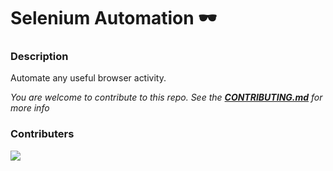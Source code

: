 # Selenium Automation 🕶

### Description
Automate any useful browser activity.

*You are welcome to contribute to this repo. See the [**CONTRIBUTING.md**](./CONTRIBUTING.md) for more info*

### Contributers
<a href="https://github.com/pattarai/selenium-automation/graphs/contributors">
  <img src="https://contrib.rocks/image?repo=pattarai/selenium-automation" />
</a>


